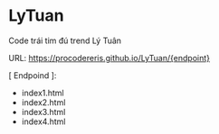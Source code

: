 # LyTuan
Code trái tim đú trend Lý Tuân


URL: https://procodereris.github.io/LyTuan/{endpoint}

[ Endpoind ]: 
- index1.html
- index2.html
- index3.html
- index4.html
